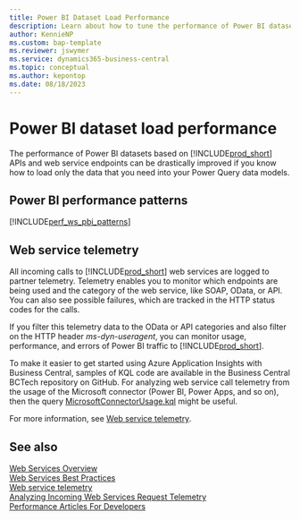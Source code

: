 ```yaml
---
title: Power BI Dataset Load Performance
description: Learn about how to tune the performance of Power BI dataset load time based on Business Central web services and APIs
author: KennieNP
ms.custom: bap-template
ms.reviewer: jswymer
ms.service: dynamics365-business-central
ms.topic: conceptual
ms.author: kepontop
ms.date: 08/18/2023
---
```


# Power BI dataset load performance

The performance of Power BI datasets based on [!INCLUDE[prod_short](../includes/prod_short.md)] APIs and web service endpoints can be drastically improved if you know how to load only the data that you need into your Power Query data models.

## Power BI performance patterns

[!INCLUDE[perf_ws_pbi_patterns](../includes/include-webservices-pbi-performance-patterns.md)]

## Web service telemetry

All incoming calls to [!INCLUDE[prod_short](../includes/prod_short.md)] web services are logged to partner telemetry. Telemetry enables you to monitor which endpoints are being used and the category of the web service, like SOAP, OData, or API. You can also see possible failures, which are tracked in the HTTP status codes for the calls.

If you filter this telemetry data to the OData or API categories and also filter on the HTTP header _ms-dyn-useragent_, you can monitor usage, performance, and errors of Power BI traffic to [!INCLUDE[prod_short](../includes/prod_short.md)].

To make it easier to get started using Azure Application Insights with Business Central, samples of KQL code are available in the Business Central BCTech repository on GitHub. For analyzing web service call telemetry from the usage of the Microsoft connector (Power BI, Power Apps, and so on), then the query 
[MicrosoftConnectorUsage.kql](https://github.com/microsoft/BCTech/blob/master/samples/AppInsights/KQL/Queries/HelperQueries/MicrosoftConnectorUsage.kql) might be useful.


For more information, see [Web service telemetry](web-service-telemetry.md).

## See also

[Web Services Overview](web-services.md)  
[Web Services Best Practices](Web-Services-Best-Practices.md)  
[Web service telemetry](web-service-telemetry.md)   
[Analyzing Incoming Web Services Request Telemetry](../administration/telemetry-webservices-trace.md)  
[Performance Articles For Developers](../performance/performance-developer.md)   
